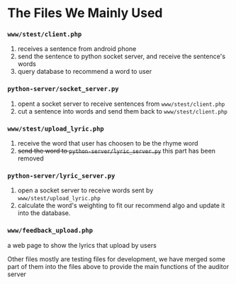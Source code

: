 # The Files We Mainly Used

### `www/stest/client.php`
1. receives a sentence from android phone
2. send the sentence to python socket server, and receive the sentence's words
3. query database to recommend a word to user

### `python-server/socket_server.py`
1. opent a socket server to receive sentences from `www/stest/client.php`
2. cut a sentence into words and send them back to `www/stest/client.php`

### `www/stest/upload_lyric.php`
1. receive the word that user has choosen to be the rhyme word
2. ~~send the word to `python-server/lyric_server.py`~~ this part has been removed

### `python-server/lyric_server.py`
1. open a socket server to receive words sent by `www/stest/upload_lyric.php`
2. calculate the word's weighting to fit our recommend algo and update it into the database.

### `www/feedback_upload.php`
a web page to show the lyrics that upload by users


Other files mostly are testing files for development, we have merged some part of them into the files above to provide the main functions of the auditor server
